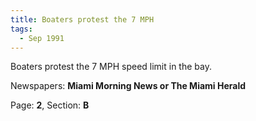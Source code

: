 ```yaml
---  
title: Boaters protest the 7 MPH  
tags:  
  - Sep 1991  
---  
```

  
Boaters protest the 7 MPH speed limit in the bay.  
  
Newspapers: **Miami Morning News or The Miami Herald**  
  
Page: **2**, Section: **B** 

